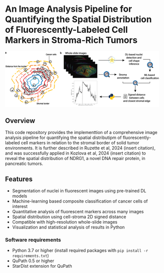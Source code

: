 # An Image Analysis Pipeline for Quantifying the Spatial Distribution of Fluorescently-Labeled Cell Markers in Stroma-Rich Tumors

![StromaCellMarkerQuant](images/fig1_workflow.png)

## Overview
This code repository provides the implementtion of a comprehensive image analysis pipeline for quantifying the spatial distributipm of fluorescently-labeled cell markers in relation to the stromal border of solid tumor environments. It is further described in Ruzette et al, 2024 (insert citation), and was successfully applied in Kozlova et al, 2024 (insert citation) to reveal the spatial distribution of NDRG1, a novel DNA repair protein, in pancreatic tumors. 


## Features
- Segmentation of nuclei in fluorescent images using pre-trained DL models
- Machine-learning based composite classification of cancer cells of interest
- Quantitative analysis of fluorescent markers across many images
- Spatial distribution using cell-stroma 2D signed distance
- Compatible with high-resolution whole-slide images 
- Visualization and statistical analysis of results in Python

### Software requirements
- Python 3.7 or higher (install required packages with `pip install -r requirements.txt`)
- QuPath 0.5 or higher
- StarDist extension for QuPath